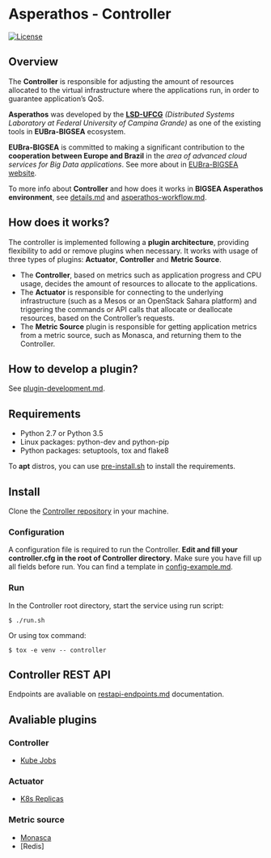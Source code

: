 # Asperathos - Controller
[![License](https://img.shields.io/badge/License-Apache%202.0-blue.svg)](https://opensource.org/licenses/Apache-2.0)

## Overview
The **Controller** is responsible for adjusting the amount of resources allocated to the virtual infrastructure where the applications run, in order to guarantee application’s QoS.

**Asperathos** was developed by the [**LSD-UFCG**](https://www.lsd.ufcg.edu.br/#/) *(Distributed Systems Laboratory at Federal University of Campina Grande)* as one of the existing tools in **EUBra-BIGSEA** ecosystem.

**EUBra-BIGSEA** is committed to making a significant contribution to the **cooperation between Europe and Brazil** in the *area of advanced cloud services for Big Data applications*. See more about in [EUBra-BIGSEA website](http://www.eubra-bigsea.eu/).

To more info about **Controller** and how does it works in **BIGSEA Asperathos environment**, see [details.md](docs/details.md) and [asperathos-workflow.md](docs/asperathos-workflow.md).

## How does it works?
The controller is implemented following a **plugin architecture**, providing flexibility to add or remove plugins when necessary. It works with usage of three types of plugins: **Actuator**, **Controller** and **Metric Source**.
* The **Controller**, based on metrics such as application progress and CPU usage, decides the amount of resources to allocate to the applications.
* The **Actuator** is responsible for connecting to the underlying infrastructure (such as a Mesos or an OpenStack Sahara platform) and triggering the commands or API calls that allocate or deallocate resources, based on the Controller’s requests.
* The **Metric Source** plugin is responsible for getting application metrics from a metric source, such as Monasca, and returning them to the Controller.

## How to develop a plugin?
See [plugin-development.md](docs/plugin-development.md).

## Requirements
* Python 2.7 or Python 3.5
* Linux packages: python-dev and python-pip
* Python packages: setuptools, tox and flake8

To **apt** distros, you can use [pre-install.sh](pre-install.sh) to install the requirements.

## Install
Clone the [Controller repository](https://github.com/ufcg-lsd/asperathos-controller) in your machine.

### Configuration
A configuration file is required to run the Controller. **Edit and fill your controller.cfg in the root of Controller directory.** Make sure you have fill up all fields before run.
You can find a template in [config-example.md](docs/config-example.md). 

### Run
In the Controller root directory, start the service using run script:
```
$ ./run.sh
```

Or using tox command:
```
$ tox -e venv -- controller
```

## Controller REST API
Endpoints are avaliable on [restapi-endpoints.md](docs/restapi-endpoints.md) documentation.

## Avaliable plugins
### Controller
* [Kube Jobs](docs/plugins/controller/kubejobs.md)

### Actuator
* [K8s Replicas](docs/plugins/actuator/k8s-replicas.md)

### Metric source
* [Monasca](docs/plugins/metric_source/monasca-metric-source.md)
* [Redis]
